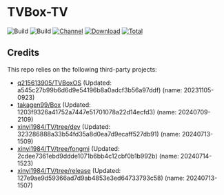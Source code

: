 # TVBox-TV

![Build](https://shields.io/github/actions/workflow/status/xinyi1984/TVBox-TV/TV.yml?branch=master&logo=github&label=Build)
![Build](https://shields.io/github/actions/workflow/status/xinyi1984/TVBox-TV/TVBox.yml?branch=master&logo=github&label=Build)
[![Channel](https://img.shields.io/badge/Follow-Telegram-blue.svg?logo=telegram)](https://t.me/klbot)
[![Download](https://img.shields.io/github/v/release/xinyi1984/TVBox-TV?color=orange&logoColor=orange&label=Download&logo=DocuSign)](https://github.com/xinyi1984/TVBox-TV/releases/latest) 
[![Total](https://shields.io/github/downloads/xinyi1984/TVBox-TV/total?logo=Bookmeter&label=Counts&logoColor=yellow&color=yellow)](https://github.com/xinyi1984/TVBox-TV/releases)

## Credits
This repo relies on the following third-party projects:
- [q215613905/TVBoxOS](https://github.com/q215613905/TVBoxOS) (Updated: a545c27b99b6d6d9e54196b8a0adcf3b56a97ddf) (name: 20231105-0923)
- [takagen99/Box](https://github.com/takagen99/Box) (Updated: 1203f9326a41752a7447e51701078a22d14ecfd3) (name: 20240709-2109)
- [xinyi1984/TV/tree/dev](https://github.com/xinyi1984/TV/tree/dev) (Updated: 323286888a33b54fd35a8d0ea7d9ecaff527db91) (name: 20240713-1509)
- [xinyi1984/TV/tree/fongmi](https://github.com/xinyi1984/TV/tree/fongmi) (Updated: 2cdee7361ebd9ddde1071b6bb4c12cbf0b1b992b) (name: 20240714-1523)
- [xinyi1984/TV/tree/release](https://github.com/xinyi1984/TV/tree/release) (Updated: 127e9ae9d59366ad7d9ab4853e3ed64733793c58) (name: 20240713-1507)

